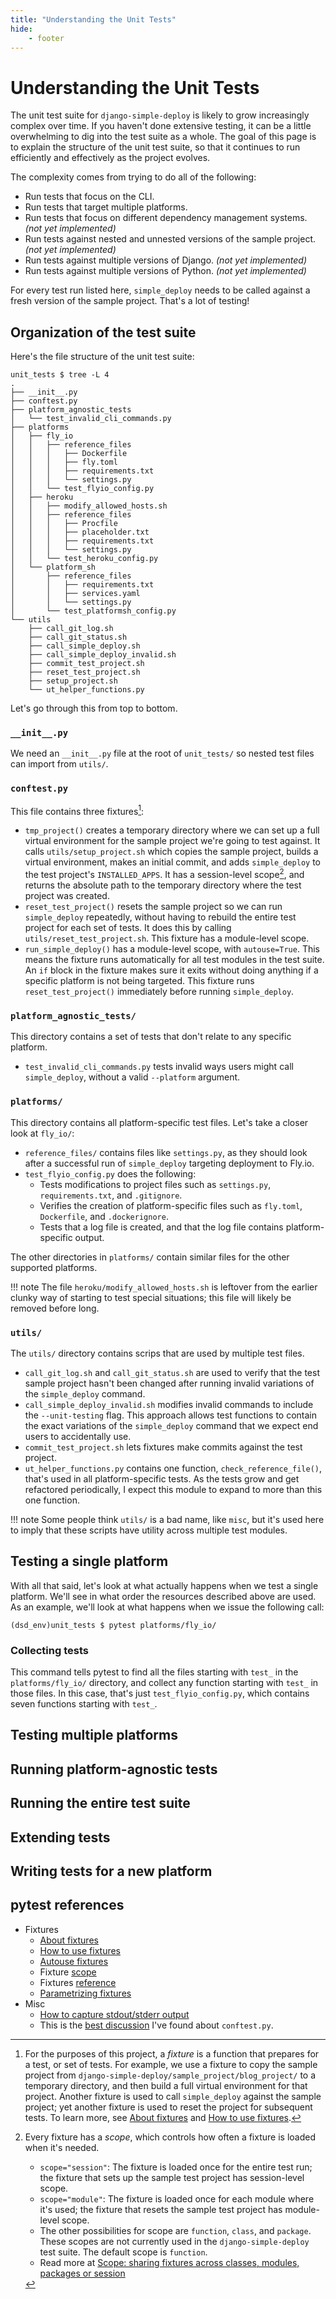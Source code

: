 ```yaml
---
title: "Understanding the Unit Tests"
hide:
    - footer
---
```


# Understanding the Unit Tests

The unit test suite for `django-simple-deploy` is likely to grow increasingly complex over time. If you haven't done extensive testing, it can be a little overwhelming to dig into the test suite as a whole. The goal of this page is to explain the structure of the unit test suite, so that it continues to run efficiently and effectively as the project evolves.

The complexity comes from trying to do all of the following:

- Run tests that focus on the CLI.
- Run tests that target multiple platforms.
- Run tests that focus on different dependency management systems. *(not yet implemented)*
- Run tests against nested and unnested versions of the sample project. *(not yet implemented)*
- Run tests against multiple versions of Django. *(not yet implemented)*
- Run tests against multiple versions of Python. *(not yet implemented)*

For every test run listed here, `simple_deploy` needs to be called against a fresh version of the sample project. That's a lot of testing!

## Organization of the test suite

Here's the file structure of the unit test suite:

```
unit_tests $ tree -L 4
.
├── __init__.py
├── conftest.py
├── platform_agnostic_tests
│   └── test_invalid_cli_commands.py
├── platforms
│   ├── fly_io
│   │   ├── reference_files
│   │   │   ├── Dockerfile
│   │   │   ├── fly.toml
│   │   │   ├── requirements.txt
│   │   │   └── settings.py
│   │   └── test_flyio_config.py
│   ├── heroku
│   │   ├── modify_allowed_hosts.sh
│   │   ├── reference_files
│   │   │   ├── Procfile
│   │   │   ├── placeholder.txt
│   │   │   ├── requirements.txt
│   │   │   └── settings.py
│   │   └── test_heroku_config.py
│   └── platform_sh
│       ├── reference_files
│       │   ├── requirements.txt
│       │   ├── services.yaml
│       │   └── settings.py
│       └── test_platformsh_config.py
└── utils
    ├── call_git_log.sh
    ├── call_git_status.sh
    ├── call_simple_deploy.sh
    ├── call_simple_deploy_invalid.sh
    ├── commit_test_project.sh
    ├── reset_test_project.sh
    ├── setup_project.sh
    └── ut_helper_functions.py
```

Let's go through this from top to bottom.

### `__init__.py`

We need an `__init__.py` file at the root of `unit_tests/` so nested test files can import from `utils/`.

### `conftest.py`

This file contains three fixtures[^1]:

- `tmp_project()` creates a temporary directory where we can set up a full virtual environment for the sample project we're going to test against. It calls `utils/setup_project.sh` which copies the sample project, builds a virtual environment, makes an initial commit, and adds `simple_deploy` to the test project's `INSTALLED_APPS`. It has a session-level scope[^2], and returns the absolute path to the temporary directory where the test project was created.
- `reset_test_project()` resets the sample project so we can run `simple_deploy` repeatedly, without having to rebuild the entire test project for each set of tests. It does this by calling `utils/reset_test_project.sh`. This fixture has a module-level scope.
- `run_simple_deploy()` has a module-level scope, with `autouse=True`. This means the fixture runs automatically for all test modules in the test suite. An `if` block in the fixture makes sure it exits without doing anything if a specific platform is not being targeted. This fixture runs `reset_test_project()` immediately before running `simple_deploy`.

### `platform_agnostic_tests/`

This directory contains a set of tests that don't relate to any specific platform.

- `test_invalid_cli_commands.py` tests invalid ways users might call `simple_deploy`, without a valid `--platform` argument.

### `platforms/`

This directory contains all platform-specific test files. Let's take a closer look at `fly_io/`:

- `reference_files/` contains files like `settings.py`, as they should look after a successful run of `simple_deploy` targeting deployment to Fly.io.
- `test_flyio_config.py` does the following:
    - Tests modifications to project files such as `settings.py`, `requirements.txt`, and `.gitignore`.
    - Verifies the creation of platform-specific files such as `fly.toml`, `Dockerfile`, and `.dockerignore`.
    - Tests that a log file is created, and that the log file contains platform-specific output.

The other directories in `platforms/` contain similar files for the other supported platforms.

!!! note
    The file `heroku/modify_allowed_hosts.sh` is leftover from the earlier clunky way of starting to test special situations; this file will likely be removed before long.

### `utils/`

The `utils/` directory contains scrips that are used by multiple test files.

- `call_git_log.sh` and `call_git_status.sh` are used to verify that the test sample project hasn't been changed after running invalid variations of the `simple_deploy` command.
- `call_simple_deploy_invalid.sh` modifies invalid commands to include the `--unit-testing` flag. This approach allows test functions to contain the exact variations of the `simple_deploy` command that we expect end users to accidentally use.
- `commit_test_project.sh` lets fixtures make commits against the test project.
- `ut_helper_functions.py` contains one function, `check_reference_file()`, that's used in all platform-specific tests. As the tests grow and get refactored periodically, I expect this module to expand to more than this one function.

!!! note
    Some people think `utils/` is a bad name, like `misc`, but it's used here to imply that these scripts have utility across multiple test modules.


[^1]: For the purposes of this project, a *fixture* is a function that prepares for a test, or set of tests. For example, we use a fixture to copy the sample project from `django-simple-deploy/sample_project/blog_project/` to a temporary directory, and then build a full virtual environment for that project. Another fixture is used to call `simple_deploy` against the sample project; yet another fixture is used to reset the project for subsequent tests. To learn more, see [About fixtures](https://docs.pytest.org/en/latest/explanation/fixtures.html) and [How to use fixtures](https://docs.pytest.org/en/latest/how-to/fixtures.html).

[^2]:
    Every fixture has a *scope*, which controls how often a fixture is loaded when it's needed. 

    - `scope="session"`: The fixture is loaded once for the entire test run; the fixture that sets up the sample test project has session-level scope.
    - `scope="module"`: The fixture is loaded once for each module where it's used; the fixture that resets the sample test project has module-level scope.
    - The other possibilities for scope are `function`, `class`, and `package`. These scopes are not currently used in the `django-simple-deploy` test suite. The default scope is `function`.
    - Read more at [Scope: sharing fixtures across classes, modules, packages or session](https://docs.pytest.org/en/latest/how-to/fixtures.html#scope-sharing-fixtures-across-classes-modules-packages-or-session)



## Testing a single platform

With all that said, let's look at what actually happens when we test a single platform. We'll see in what order the resources described above are used. As an example, we'll look at what happens when we issue the following call:

```
(dsd_env)unit_tests $ pytest platforms/fly_io/
```

### Collecting tests

This command tells pytest to find all the files starting with `test_` in the `platforms/fly_io/` directory, and collect any function starting with `test_` in those files. In this case, that's just `test_flyio_config.py`, which contains seven functions starting with `test_`. 




## Testing multiple platforms

## Running platform-agnostic tests

## Running the entire test suite

## Extending tests

## Writing tests for a new platform

## pytest references

- Fixtures
    - [About fixtures](https://docs.pytest.org/en/latest/explanation/fixtures.html)
    - [How to use fixtures](https://docs.pytest.org/en/latest/how-to/fixtures.html)
    - [Autouse fixtures](https://docs.pytest.org/en/latest/how-to/fixtures.html#autouse-fixtures-fixtures-you-don-t-have-to-request)
    - Fixture [scope](https://docs.pytest.org/en/latest/how-to/fixtures.html#scope-sharing-fixtures-across-classes-modules-packages-or-session)
    - Fixtures [reference](https://docs.pytest.org/en/latest/reference/fixtures.html#reference-fixtures)
    - [Parametrizing fixtures](https://docs.pytest.org/en/latest/how-to/fixtures.html#parametrizing-fixtures)
- Misc
    - [How to capture stdout/stderr output](https://docs.pytest.org/en/7.2.x/how-to/capture-stdout-stderr.html)
    - This is the [best discussion](https://stackoverflow.com/questions/34466027/in-pytest-what-is-the-use-of-conftest-py-files) I've found about `conftest.py`.